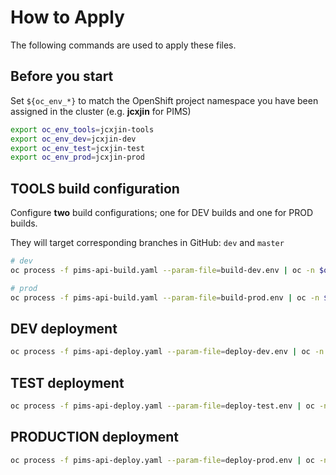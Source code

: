 # How to Apply

The following commands are used to apply these files.

## Before you start

Set `${oc_env_*}` to match the OpenShift project namespace you have been assigned in the cluster (e.g. **jcxjin** for PIMS)

```bash
export oc_env_tools=jcxjin-tools
export oc_env_dev=jcxjin-dev
export oc_env_test=jcxjin-test
export oc_env_prod=jcxjin-prod
```

## TOOLS build configuration

Configure **two** build configurations; one for DEV builds and one for PROD builds.

They will target corresponding branches in GitHub: `dev` and `master`

```bash
# dev
oc process -f pims-api-build.yaml --param-file=build-dev.env | oc -n $oc_env_tools apply -f -

# prod
oc process -f pims-api-build.yaml --param-file=build-prod.env | oc -n $oc_env_tools apply -f -
```

## DEV deployment

```bash
oc process -f pims-api-deploy.yaml --param-file=deploy-dev.env | oc -n $oc_env_dev apply -f -
```

## TEST deployment

```bash
oc process -f pims-api-deploy.yaml --param-file=deploy-test.env | oc -n $oc_env_test apply -f -
```

## PRODUCTION deployment

```bash
oc process -f pims-api-deploy.yaml --param-file=deploy-prod.env | oc -n $oc_env_prod apply -f -
```

